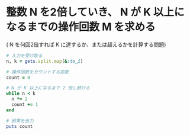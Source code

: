 # 整数  N  を2倍していき、 N  が  K  以上になるまでの操作回数  M  を求める
( N  を何回2倍すれば  K  に達するか、または超えるかを計算する問題)

```ruby
# 入力を受け取る
n, k = gets.split.map(&:to_i)

# 操作回数をカウントする変数
count = 0

# N が K 以上になるまで 2 倍し続ける
while n < k
  n *= 2
  count += 1
end

# 結果を出力
puts count
```